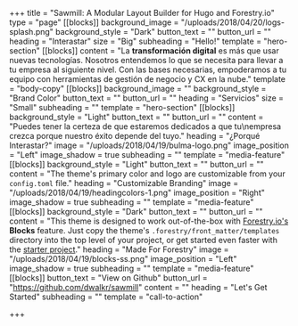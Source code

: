 +++
title = "Sawmill: A Modular Layout Builder for Hugo and Forestry.io"
type = "page"
[[blocks]]
background_image = "/uploads/2018/04/20/logs-splash.png"
background_style = "Dark"
button_text = ""
button_url = ""
heading = "Interastar"
size = "Big"
subheading = "Hello!"
template = "hero-section"
[[blocks]]
content = "La **transformación digital** es más que usar nuevas tecnologías. Nosotros entendemos lo que se necesita para llevar a tu empresa al siguiente nivel. Con las bases necesarias, empoderamos a tu equipo con herramientas de gestión de negocio y CX en la nube."
template = "body-copy"
[[blocks]]
background_image = ""
background_style = "Brand Color"
button_text = ""
button_url = ""
heading = "Servicios"
size = "Small"
subheading = ""
template = "hero-section"
[[blocks]]
background_style = "Light"
button_text = ""
button_url = ""
content = "Puedes tener la certeza de que estaremos dedicados a que tu\nempresa crezca porque nuestro éxito depende del tuyo."
heading = "¿Porqué Interastar?"
image = "/uploads/2018/04/19/bulma-logo.png"
image_position = "Left"
image_shadow = true
subheading = ""
template = "media-feature"
[[blocks]]
background_style = "Light"
button_text = ""
button_url = ""
content = "The theme's primary color and logo are customizable from your `config.toml` file."
heading = "Customizable Branding"
image = "/uploads/2018/04/19/headingcolors-1.png"
image_position = "Right"
image_shadow = true
subheading = ""
template = "media-feature"
[[blocks]]
background_style = "Dark"
button_text = ""
button_url = ""
content = "This theme is designed to work out-of-the-box with [Forestry.io's](https://forestry.io) **Blocks** feature. Just copy the theme's `.forestry/front_matter/templates` directory into the top level of your project, or get started even faster with the [starter project](https://github.com/dwalkr/sawmill-starter)."
heading = "Made For Forestry"
image = "/uploads/2018/04/19/blocks-ss.png"
image_position = "Left"
image_shadow = true
subheading = ""
template = "media-feature"
[[blocks]]
button_text = "View on Github"
button_url = "https://github.com/dwalkr/sawmill"
content = ""
heading = "Let's Get Started"
subheading = ""
template = "call-to-action"

+++
